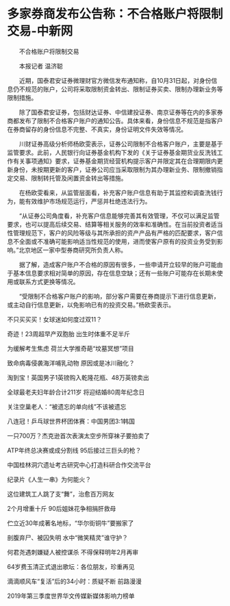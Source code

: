 # 多家券商发布公告称：不合格账户将限制交易-中新网

　　不合格账户将限制交易

　　本报记者 温济聪

　　近期，国泰君安证券微理财官方微信发布通知称，自10月31日起，对身份信息仍不规范的账户，公司将采取限制资金转出、限制证券买卖、限制办理新业务等限制措施。

　　除了国泰君安证券，包括财达证券、中信建投证券、南京证券等在内的多家券商都发布了限制不合格客户账户的通知公告。具体来看，身份信息不规范是指客户在券商留存的身份信息不完整、不真实，身份证明文件失效等情况。

　　川财证券高级分析师杨欧雯表示，证券公司限制不合格客户账户，主要是基于监管要求。此前，人民银行向证券基金机构下发的《关于证券基金期货业反洗钱工作有关事项通知》要求，证券基金期货经营机构提示客户并限定其在合理期限内更新身份，未按期更新的客户，证券公司应当采取限制为其办理新业务、限制撤销指定交易、限制转托管及闲置资金转出等措施。

　　在杨欧雯看来，从监管层面看，补充客户账户信息有助于其监控和调查洗钱行为，能有效维护市场规范运行，严惩并杜绝违法行为。

　　“从证券公司角度看，补充客户信息能够完善其有效管理，不仅可以满足监管要求，也可以提高后续交易、结算等相关服务的效率和准确性。在当前投资者适当性管理规范下，客户的风险等级与其所承担的资产产品有严格的匹配要求，客户信息不全面或不准确可能影响适当性规范的使用，进而使客户原有的投资业务受到影响。”北京地区一家中型券商研究所负责人称。

　　据了解，造成客户账户不合格的原因有很多，一些申请开立较早的账户可能由于基本信息要求相对简单的原因，存在信息空缺；还有一些账户可能存在长期未使用或联系方式更换等情况。

　　“受限制不合格客户账户的影响，部分客户需要在券商提示下进行信息更新，或主动自行信息更新，以免影响已有的投资交易。”杨欧雯表示。

不只买买买！女球迷如何度过双11？

奇迹！23周超早产双胞胎 出生时体重不足半斤

为缓解考生焦虑 荷兰大学推奇葩“坟墓冥想”项目

致命病毒侵袭海洋哺乳动物 原因或是冰川融化？

淘到宝！英国男子1英镑购入乾隆花瓶、48万英镑卖出

全球最老夫妇年龄合计211岁 将迎结婚80周年纪念日

关注空巢老人：“被遗忘的单向线”不该被遗忘

八连冠！乒乓球世界杯团体赛：中国男团3:1韩国

一只700万？杰克逊首次表演太空步所穿袜子要拍卖了

ATP年终总决赛或成分割线 95后接过三巨头的枪？

中国桂林洞穴遗址考古研究中心打造科研合作交流平台

纪录片《人生一串》为何能火？ 

这位建筑工人跳了支“舞”，治愈百万网友

2个月增重十斤 90后姐妹花争相捐肝救母

伫立近30年成著名地标，“华尔街铜牛”要搬家了

剖腹弃尸、被囚失明 水中“微笑精灵”谁守护？

何君尧遇刺嫌疑人被控谋杀 不得保释明年2月再审

64岁费玉清正式退出歌坛：各位朋友，珍重再见

滴滴顺风车“复活”后的34小时：质疑不断 前路漫漫

2019年第三季度世界华文传媒新媒体影响力榜单
